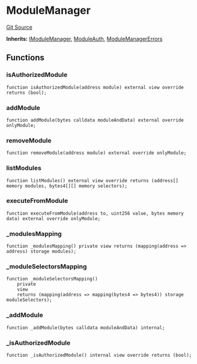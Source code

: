 # ModuleManager
[Git Source](https://github.com/TrueWallet/contracts/blob/43e94f0622a36448f24323cfe74a0e2604784f80/src/base/ModuleManager.sol)

**Inherits:**
[IModuleManager](/src/interfaces/IModuleManager.sol/interface.IModuleManager.md), [ModuleAuth](/src/authority/ModuleAuth.sol/abstract.ModuleAuth.md), [ModuleManagerErrors](/src/common/Errors.sol/contract.ModuleManagerErrors.md)


## Functions
### isAuthorizedModule


```solidity
function isAuthorizedModule(address module) external view override returns (bool);
```

### addModule


```solidity
function addModule(bytes calldata moduleAndData) external override onlyModule;
```

### removeModule


```solidity
function removeModule(address module) external override onlyModule;
```

### listModules


```solidity
function listModules() external view override returns (address[] memory modules, bytes4[][] memory selectors);
```

### executeFromModule


```solidity
function executeFromModule(address to, uint256 value, bytes memory data) external override onlyModule;
```

### _modulesMapping


```solidity
function _modulesMapping() private view returns (mapping(address => address) storage modules);
```

### _moduleSelectorsMapping


```solidity
function _moduleSelectorsMapping()
    private
    view
    returns (mapping(address => mapping(bytes4 => bytes4)) storage moduleSelectors);
```

### _addModule


```solidity
function _addModule(bytes calldata moduleAndData) internal;
```

### _isAuthorizedModule


```solidity
function _isAuthorizedModule() internal view override returns (bool);
```

